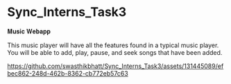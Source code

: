 # Sync_Interns_Task3
𝐌𝐮𝐬𝐢𝐜 𝐖𝐞𝐛𝐚𝐩𝐩

This music player will have all the features found in a typical music player. You will be able to add, play, pause, and seek songs that have been added.

https://github.com/swasthikbhatt/Sync_Interns_Task3/assets/131445089/efbec862-248d-462b-8362-cb772eb57c63

